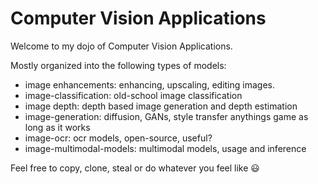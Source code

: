 # Computer Vision Applications

Welcome to my dojo of Computer Vision Applications. 

Mostly organized into the following types of models:

- image enhancements: enhancing, upscaling, editing images. 
- image-classification: old-school image classification
- image depth: depth based image generation and depth estimation
- image-generation: diffusion, GANs, style transfer anythings game as long as it works
- image-ocr: ocr models, open-source, useful?
- image-multimodal-models: multimodal models, usage and inference

Feel free to copy, clone, steal or do whatever you feel like 😃